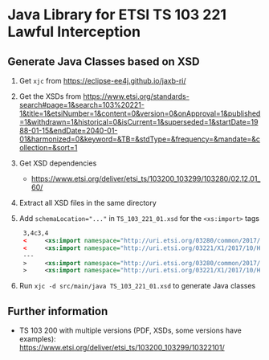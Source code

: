 # Java Library for ETSI TS 103 221 Lawful Interception

## Generate Java Classes based on XSD

1. Get `xjc` from https://eclipse-ee4j.github.io/jaxb-ri/
2. Get the XSDs from https://www.etsi.org/standards-search#page=1&search=103%20221-1&title=1&etsiNumber=1&content=0&version=0&onApproval=1&published=1&withdrawn=1&historical=0&isCurrent=1&superseded=1&startDate=1988-01-15&endDate=2040-01-01&harmonized=0&keyword=&TB=&stdType=&frequency=&mandate=&collection=&sort=1
3. Get XSD dependencies
   - https://www.etsi.org/deliver/etsi_ts/103200_103299/103280/02.12.01_60/
4. Extract all XSD files in the same directory
5. Add `schemaLocation="..."` in `TS_103_221_01.xsd` for the `<xs:import>` tags
   
   ```xml
    3,4c3,4
    <     <xs:import namespace="http://uri.etsi.org/03280/common/2017/07"/>
    <     <xs:import namespace="http://uri.etsi.org/03221/X1/2017/10/HashedID"/>
    ---
    >     <xs:import namespace="http://uri.etsi.org/03280/common/2017/07" schemaLocation="TS_103_280.xsd"/>
    >     <xs:import namespace="http://uri.etsi.org/03221/X1/2017/10/HashedID" schemaLocation="TS_103_221_01_HashedID.xsd"/>
   ```
6. Run `xjc -d src/main/java TS_103_221_01.xsd` to generate Java classes

## Further information

* TS 103 200 with multiple versions (PDF, XSDs, some versions have examples): https://www.etsi.org/deliver/etsi_ts/103200_103299/10322101/ 